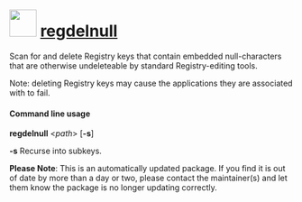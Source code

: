 ﻿# <img src="https://cdn.jsdelivr.net/gh/mkevenaar/chocolatey-packages@164655fda1b23c774a0952998f21ca3f422b2f54/icons/regdelnull.png" width="48" height="48"/> [regdelnull](https://community.chocolatey.org/packages/regdelnull)


Scan for and delete Registry keys that contain embedded null-characters that are otherwise undeleteable by standard Registry-editing tools.

Note: deleting Registry keys may cause the applications they are associated with to fail.

#### Command line usage

__regdelnull__ <_path_> [__-s__]

__-s__    Recurse into subkeys.

**Please Note**: This is an automatically updated package. If you find it is
out of date by more than a day or two, please contact the maintainer(s) and
let them know the package is no longer updating correctly.
